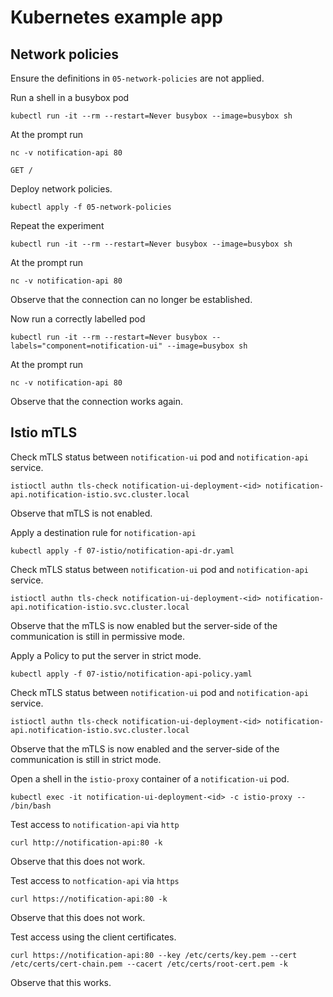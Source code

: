 # Kubernetes example app

## Network policies

Ensure the definitions in `05-network-policies` are not applied.

Run a shell in a busybox pod

```
kubectl run -it --rm --restart=Never busybox --image=busybox sh
```

At the prompt run

```
nc -v notification-api 80

GET /
```

Deploy network policies.

```
kubectl apply -f 05-network-policies
```

Repeat the experiment

```
kubectl run -it --rm --restart=Never busybox --image=busybox sh
```

At the prompt run

```
nc -v notification-api 80
```

Observe that the connection can no longer be established.

Now run a correctly labelled pod

```
kubectl run -it --rm --restart=Never busybox --labels="component=notification-ui" --image=busybox sh
```

At the prompt run

```
nc -v notification-api 80
```

Observe that the connection works again.

## Istio mTLS

Check mTLS status between `notification-ui` pod and `notification-api` service.

```
istioctl authn tls-check notification-ui-deployment-<id> notification-api.notification-istio.svc.cluster.local
```

Observe that mTLS is not enabled.

Apply a destination rule for `notification-api`

```
kubectl apply -f 07-istio/notification-api-dr.yaml
```

Check mTLS status between `notification-ui` pod and `notification-api` service.

```
istioctl authn tls-check notification-ui-deployment-<id> notification-api.notification-istio.svc.cluster.local
```

Observe that the mTLS is now enabled but the server-side of the communication is still in permissive mode.

Apply a Policy to put the server in strict mode.

```
kubectl apply -f 07-istio/notification-api-policy.yaml
```

Check mTLS status between `notification-ui` pod and `notification-api` service.

```
istioctl authn tls-check notification-ui-deployment-<id> notification-api.notification-istio.svc.cluster.local
```

Observe that the mTLS is now enabled and the server-side of the communication is still in strict mode.

Open a shell in the `istio-proxy` container of a `notification-ui` pod.

```
kubectl exec -it notification-ui-deployment-<id> -c istio-proxy -- /bin/bash
```

Test access to `notification-api` via `http`

```
curl http://notification-api:80 -k
```

Observe that this does not work.

Test access to `notfication-api` via `https`

```
curl https://notification-api:80 -k

```

Observe that this does not work.

Test access using the client certificates.

```
curl https://notification-api:80 --key /etc/certs/key.pem --cert /etc/certs/cert-chain.pem --cacert /etc/certs/root-cert.pem -k
```

Observe that this works.
